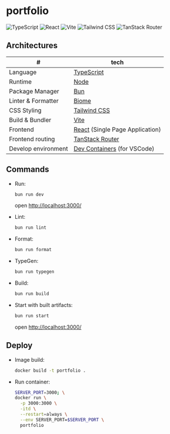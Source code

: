 # portfolio

![TypeScript](https://img.shields.io/badge/TypeScript-v5-3178C6?style=flat&logo=typescript&logoColor=white)
![React](https://img.shields.io/badge/React-v19-61DAFB?style=flat&logo=react&logoColor=white)
![Vite](https://img.shields.io/badge/Vite-v6-646CFF?style=flat&logo=vite&logoColor=white)
![Tailwind CSS](https://img.shields.io/badge/Tailwind_CSS-v4-38B2AC?style=flat&logo=tailwind-css&logoColor=white)
![TanStack Router](https://img.shields.io/badge/TanStack_Router-v1-FF41B4?style=flat&logo=tanstack&logoColor=white)

## Architectures

|#|tech|
|-|-|
|Language|[TypeScript](https://www.typescriptlang.org/)|
|Runtime|[Node](https://nodejs.org/)|
|Package Manager|[Bun](https://bun.sh/)|
|Linter & Formatter|[Biome](https://biomejs.dev/)|
|CSS Styling|[Tailwind CSS](https://tailwindcss.com/)|
|Build & Bundler|[Vite](https://ja.vite.dev/)|
|Frontend|[React](https://react.dev/) (Single Page Application)|
|Frontend routing|[TanStack Router](https://tanstack.com/router/latest/docs/framework/react/overview)|
|Develop environment|[Dev Containers](https://code.visualstudio.com/docs/devcontainers/containers) (for VSCode)|

## Commands

- Run:

  ```sh
  bun run dev
  ```

  open <http://localhost:3000/>

- Lint:

  ```sh
  bun run lint
  ```

- Format:

  ```sh
  bun run format
  ```

- TypeGen:

  ```sh
  bun run typegen
  ```

- Build:

  ```sh
  bun run build
  ```

- Start with built artifacts:

  ```sh
  bun run start
  ```

  open <http://localhost:3000/>

## Deploy

- Image build:

  ```sh
  docker build -t portfolio .
  ```

- Run container:

  ```sh
  SERVER_PORT=3000; \
  docker run \
    -p 3000:3000 \
    -itd \
    --restart=always \
    --env SERVER_PORT=$SERVER_PORT \
    portfolio
  ```
